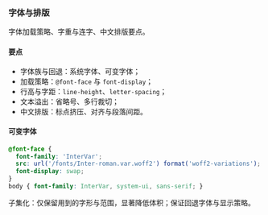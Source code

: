 ### 字体与排版

字体加载策略、字重与连字、中文排版要点。

#### 要点
- 字体族与回退：系统字体、可变字体；
- 加载策略：`@font-face` 与 `font-display`；
- 行高与字距：`line-height`、`letter-spacing`；
- 文本溢出：省略号、多行裁切；
- 中文排版：标点挤压、对齐与段落间距。

#### 可变字体

```css
@font-face {
  font-family: 'InterVar';
  src: url('/fonts/Inter-roman.var.woff2') format('woff2-variations');
  font-display: swap;
}
body { font-family: InterVar, system-ui, sans-serif; }
```

子集化：仅保留用到的字形与范围，显著降低体积；保证回退字体与显示策略。
